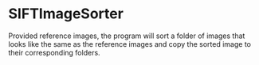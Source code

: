 # SIFTImageSorter
Provided reference images, the program will sort a folder of images that looks like the same as the reference images and copy the sorted image to their corresponding folders.
